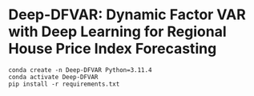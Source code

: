 # Deep-DFVAR: Dynamic Factor VAR with Deep Learning for Regional House Price Index Forecasting

```
conda create -n Deep-DFVAR Python=3.11.4
conda activate Deep-DFVAR
pip install -r requirements.txt
```